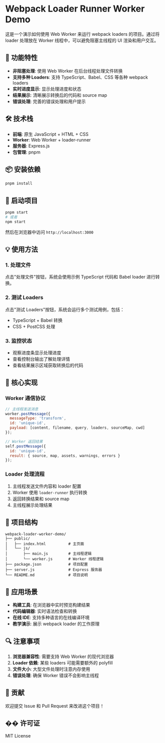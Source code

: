 # Webpack Loader Runner Worker Demo

这是一个演示如何使用 Web Worker 来运行 webpack loaders 的项目。通过将 loader 处理放在 Worker 线程中，可以避免阻塞主线程的 UI 渲染和用户交互。

## 🚀 功能特性

- **非阻塞处理**: 使用 Web Worker 在后台线程处理文件转换
- **支持多种 Loaders**: 支持 TypeScript、Babel、CSS 等各种 webpack loaders
- **实时进度显示**: 显示处理进度和状态
- **结果展示**: 清晰展示转换后的代码和 source map
- **错误处理**: 完善的错误处理和用户提示

## 🛠️ 技术栈

- **前端**: 原生 JavaScript + HTML + CSS
- **Worker**: Web Worker + loader-runner
- **服务器**: Express.js
- **包管理**: pnpm

## 📦 安装依赖

```bash
pnpm install
```

## 🚀 启动项目

```bash
pnpm start
# 或者
npm start
```

然后在浏览器中访问 `http://localhost:3000`

## 💡 使用方法

### 1. 处理文件
点击"处理文件"按钮，系统会使用示例 TypeScript 代码和 Babel loader 进行转换。

### 2. 测试 Loaders
点击"测试 Loaders"按钮，系统会运行多个测试用例，包括：
- TypeScript + Babel 转换
- CSS + PostCSS 处理

### 3. 监控状态
- 观察进度条显示处理进度
- 查看控制台输出了解处理详情
- 查看结果展示区域获取转换后的代码

## 🔧 核心实现

### Worker 通信协议
```javascript
// 主线程发送消息
worker.postMessage({
  messageType: 'transform',
  id: 'unique-id',
  payload: [content, filename, query, loaders, sourceMap, cwd]
});

// Worker 返回结果
self.postMessage({
  id: 'unique-id',
  result: { source, map, assets, warnings, errors }
});
```

### Loader 处理流程
1. 主线程发送文件内容和 loader 配置
2. Worker 使用 `loader-runner` 执行转换
3. 返回转换结果和 source map
4. 主线程展示处理结果

## 📁 项目结构

```
webpack-loader-worker-demo/
├── public/
│   ├── index.html          # 主页面
│   └── js/
│       ├── main.js         # 主线程逻辑
│       └── worker.js       # Worker 线程逻辑
├── package.json            # 项目配置
├── server.js               # Express 服务器
└── README.md               # 项目说明
```

## 🎯 应用场景

- **构建工具**: 在浏览器中实时预览构建结果
- **代码编辑器**: 实时语法检查和转换
- **在线 IDE**: 支持多种语言的在线编译环境
- **教学演示**: 展示 webpack loader 的工作原理

## 🔍 注意事项

1. **浏览器兼容性**: 需要支持 Web Worker 的现代浏览器
2. **Loader 依赖**: 某些 loaders 可能需要额外的 polyfill
3. **文件大小**: 大型文件处理时注意内存使用
4. **错误处理**: 确保 Worker 错误不会影响主线程

## 🤝 贡献

欢迎提交 Issue 和 Pull Request 来改进这个项目！

## �� 许可证

MIT License 
